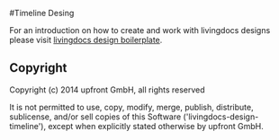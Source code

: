
#Timeline Desing

For an introduction on how to create and work with livingdocs designs please visit [livingdocs design boilerplate](https://github.com/upfrontIO/livingdocs-design-boilerplate).

## Copyright

Copyright (c) 2014 upfront GmbH, all rights reserved

It is not permitted to use, copy, modify, merge, publish, distribute, sublicense, and/or sell copies of this Software ('livingdocs-design-timeline'), except when explicitly stated otherwise by upfront GmbH.
